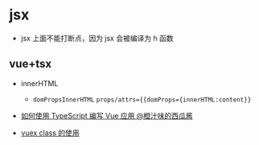 # jsx

- jsx 上面不能打断点，因为 jsx 会被编译为 h 函数

## vue+tsx

- innerHTML

  - `domPropsInnerHTML` `props/attrs={{domProps={innerHTML:content}}`

- [如何使用 TypeScript 编写 Vue 应用 @橙汁味的西瓜酱](https://juejin.im/post/5e44cfd16fb9a07c92052403)
- [vuex class 的使用](https://www.jianshu.com/p/d0bd7c104d1e)
